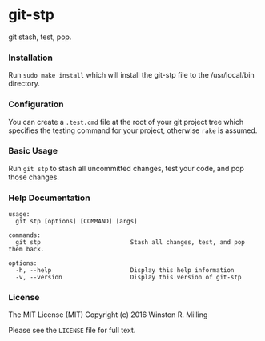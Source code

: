 # git-stp

git stash, test, pop.

### Installation

Run `sudo make install` which will install the git-stp file to the /usr/local/bin directory.

### Configuration

You can create a `.test.cmd` file at the root of your git project tree which specifies the testing command for your project, otherwise `rake` is assumed.

### Basic Usage

Run `git stp` to stash all uncommitted changes, test your code, and pop those changes.

### Help Documentation
```
usage:
  git stp [options] [COMMAND] [args]

commands:
  git stp                         Stash all changes, test, and pop them back.

options:
  -h, --help                      Display this help information
  -v, --version                   Display this version of git-stp
```

### License

The MIT License (MIT) Copyright (c) 2016 Winston R. Milling

Please see the `LICENSE` file for full text.
